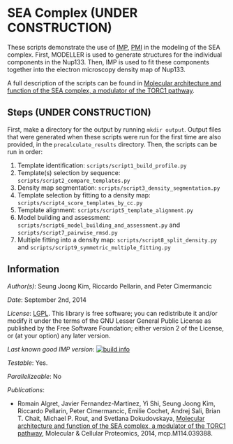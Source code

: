 # SEA Complex (UNDER CONSTRUCTION)

These scripts demonstrate the use of [IMP](http://salilab.org/imp),
[PMI](https://github.com/salilab/pmi) in the modeling of the
SEA complex. First, MODELLER is used to generate
structures for the individual components in the Nup133. Then, IMP
is used to fit these components together into the electron microscopy density
map of Nup133.

A full description of the scripts can be found in
[Molecular architecture and function of the SEA complex, a modulator of the TORC1 pathway](http://mcponline.org/content/early/2014/07/29/mcp.M114.039388).

## Steps (UNDER CONSTRUCTION)

First, make a directory for the output by running `mkdir output`. Output
files that were generated when these scripts were run for the first time are
also provided, in the `precalculate_results` directory. Then, the scripts can
be run in order:

1. Template identification:
    `scripts/script1_build_profile.py`
2. Template(s) selection by sequence:
    `scripts/script2_compare_templates.py`
3. Density map segmentation:
    `scripts/script3_density_segmentation.py`
4. Template selection by fitting to a density map:
    `scripts/script4_score_templates_by_cc.py`
5. Template alignment:
    `scripts/script5_template_alignment.py`
6. Model building and assessment:
    `scripts/script6_model_building_and_assessment.py` and
    `scripts/script7_pairwise_rmsd.py`
7. Multiple fitting into a density map:
    `scripts/script8_split_density.py` and
    `scripts/script9_symmetric_multiple_fitting.py`

## Information

_Author(s)_: Seung Joong Kim, Riccardo Pellarin, and Peter Cimermancic

_Date_: September 2nd, 2014

_License_: [LGPL](http://www.gnu.org/licenses/old-licenses/lgpl-2.1.html).
This library is free software; you can redistribute it and/or
modify it under the terms of the GNU Lesser General Public
License as published by the Free Software Foundation; either
version 2 of the License, or (at your option) any later version.

_Last known good IMP version_: [![build info](https://salilab.org/imp/systems/?sysstat=1)](http://salilab.org/imp/systems/)

_Testable_: Yes.

_Parallelizeable_: No

_Publications_:
 - Romain Algret, Javier Fernandez-Martinez, Yi Shi, Seung Joong Kim, Riccardo Pellarin, Peter Cimermancic, Emilie Cochet, Andrej Sali, Brian T. Chait, Michael P. Rout, and Svetlana Dokudovskaya, [Molecular architecture and function of the SEA complex, a modulator of the TORC1 pathway](http://mcponline.org/content/early/2014/07/29/mcp.M114.039388), Molecular & Cellular Proteomics, 2014, mcp.M114.039388.
